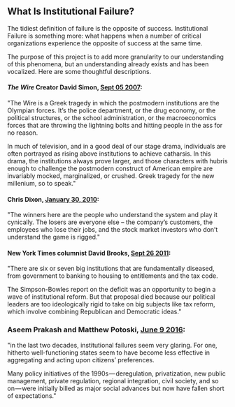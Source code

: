 ## What Is Institutional Failure?

The tidiest definition of failure is the opposite of success. Institutional Failure is something more: what happens when a number of critical organizations experience the opposite of success at the same time.  

The purpose of this project is to add more granularity to our understanding of this phenomena, but an understanding already exists and has been vocalized. Here are some thoughtful descriptions. 

#### *The Wire* Creator David Simon, [Sept 05 2007](https://kottke.org/07/09/summer-news-regarding-the-wire):

"The Wire is a Greek tragedy in which the postmodern institutions are the Olympian forces. It’s the police department, or the drug economy, or the political structures, or the school administration, or the macroeconomics forces that are throwing the lightning bolts and hitting people in the ass for no reason. 

In much of television, and in a good deal of our stage drama, individuals are often portrayed as rising above institutions to achieve catharsis. In this drama, the institutions always prove larger, and those characters with hubris enough to challenge the postmodern construct of American empire are invariably mocked, marginalized, or crushed. Greek tragedy for the new millenium, so to speak."

#### Chris Dixon, [January 30, 2010](http://cdixon.org/2010/01/30/institutional-failure/): 

"The winners here are the people who understand the system and play it cynically. The losers are everyone else – the company’s customers, the employees who lose their jobs, and the stock market investors who don’t understand the game is rigged."

#### New York Times columnist David Brooks, [Sept 26 2011](http://www.nytimes.com/2011/09/27/opinion/brooks-the-lost-decade.html?_r=1&amp;ref=opinion):

"There are six or seven big institutions that are fundamentally diseased, from government to banking to housing to entitlements and the tax code.

The Simpson-Bowles report on the deficit was an opportunity to begin a wave of institutional reform. But that proposal died because our political leaders are too ideologically rigid to take on big subjects like tax reform, which involve combining Republican and Democratic ideas."

### Aseem Prakash and Matthew Potoski, [June 9 2016](https://statecrafting.net/lets-take-institutional-dysfunctionality-more-seriously-140cab573d7e):

"in the last two decades, institutional failures seem very glaring. For one, hitherto well-functioning states seem to have become less effective in aggregating and acting upon citizens’ preferences. 

Many policy initiatives of the 1990s — deregulation, privatization, new public management, private regulation, regional integration, civil society, and so on — were initially billed as major social advances but now have fallen short of expectations."